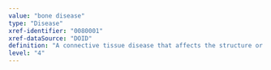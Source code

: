 ```yaml
---
value: "bone disease"
type: "Disease"
xref-identifier: "0080001"
xref-dataSource: "DOID"
definition: "A connective tissue disease that affects the structure or development of bone or causes an impairment of normal bone function."
level: "4"
---
```

